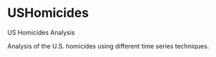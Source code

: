 # USHomicides
US Homicides Analysis

Analysis of the U.S. homicides using different time series techniques.
